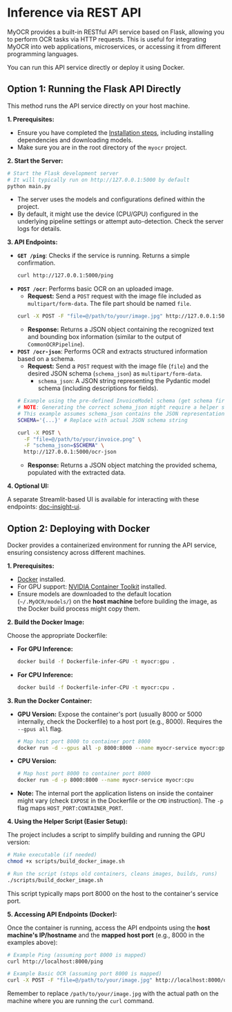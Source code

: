 # Inference via REST API

MyOCR provides a built-in RESTful API service based on Flask, allowing you to perform OCR tasks via HTTP requests. This is useful for integrating MyOCR into web applications, microservices, or accessing it from different programming languages.

You can run this API service directly or deploy it using Docker.

## Option 1: Running the Flask API Directly

This method runs the API service directly on your host machine.

**1. Prerequisites:**

*   Ensure you have completed the [Installation steps](../getting-started/installation.md), including installing dependencies and downloading models.
*   Make sure you are in the root directory of the `myocr` project.

**2. Start the Server:**

```bash
# Start the Flask development server
# It will typically run on http://127.0.0.1:5000 by default
python main.py 
```

*   The server uses the models and configurations defined within the project.
*   By default, it might use the device (CPU/GPU) configured in the underlying pipeline settings or attempt auto-detection. Check the server logs for details.

**3. API Endpoints:**

*   **`GET /ping`**: Checks if the service is running. Returns a simple confirmation.
    ```bash
    curl http://127.0.0.1:5000/ping
    ```
*   **`POST /ocr`**: Performs basic OCR on an uploaded image.
    *   **Request:** Send a `POST` request with the image file included as `multipart/form-data`. The file part should be named `file`.
    ```bash
    curl -X POST -F "file=@/path/to/your/image.jpg" http://127.0.0.1:5000/ocr 
    ```
    *   **Response:** Returns a JSON object containing the recognized text and bounding box information (similar to the output of `CommonOCRPipeline`).
*   **`POST /ocr-json`**: Performs OCR and extracts structured information based on a schema.
    *   **Request:** Send a `POST` request with the image file (`file`) and the desired JSON schema (`schema_json`) as `multipart/form-data`.
        *   `schema_json`: A JSON string representing the Pydantic model schema (including descriptions for fields).
    ```bash
    # Example using the pre-defined InvoiceModel schema (get schema first if needed)
    # NOTE: Generating the correct schema_json might require a helper script or knowing the exact format expected by the API.
    # This example assumes schema_json contains the JSON representation of InvoiceModel.schema()
    SCHEMA='{...}' # Replace with actual JSON schema string

    curl -X POST \
      -F "file=@/path/to/your/invoice.png" \
      -F "schema_json=$SCHEMA" \
      http://127.0.0.1:5000/ocr-json
    ```
    *   **Response:** Returns a JSON object matching the provided schema, populated with the extracted data.

**4. Optional UI:**

A separate Streamlit-based UI is available for interacting with these endpoints: [doc-insight-ui](https://github.com/robbyzhaox/doc-insight-ui).

## Option 2: Deploying with Docker

Docker provides a containerized environment for running the API service, ensuring consistency across different machines.

**1. Prerequisites:**

*   [Docker](https://docs.docker.com/get-docker/) installed.
*   For GPU support: [NVIDIA Container Toolkit](https://docs.nvidia.com/datacenter/cloud-native/container-toolkit/latest/install-guide.html) installed.
*   Ensure models are downloaded to the default location (`~/.MyOCR/models/`) on the **host machine** before building the image, as the Docker build process might copy them.

**2. Build the Docker Image:**

Choose the appropriate Dockerfile:

*   **For GPU Inference:**
    ```bash
    docker build -f Dockerfile-infer-GPU -t myocr:gpu .
    ```
*   **For CPU Inference:**
    ```bash
    docker build -f Dockerfile-infer-CPU -t myocr:cpu .
    ```

**3. Run the Docker Container:**

*   **GPU Version:** Expose the container's port (usually 8000 or 5000 internally, check the Dockerfile) to a host port (e.g., 8000). Requires the `--gpus all` flag.
    ```bash
    # Map host port 8000 to container port 8000
    docker run -d --gpus all -p 8000:8000 --name myocr-service myocr:gpu
    ```
*   **CPU Version:**
    ```bash
    # Map host port 8000 to container port 8000
    docker run -d -p 8000:8000 --name myocr-service myocr:cpu
    ```
*   **Note:** The internal port the application listens on inside the container might vary (check `EXPOSE` in the Dockerfile or the `CMD` instruction). The `-p` flag maps `HOST_PORT:CONTAINER_PORT`.

**4. Using the Helper Script (Easier Setup):**

The project includes a script to simplify building and running the GPU version:

```bash
# Make executable (if needed)
chmod +x scripts/build_docker_image.sh

# Run the script (stops old containers, cleans images, builds, runs)
./scripts/build_docker_image.sh
```
This script typically maps port 8000 on the host to the container's service port.

**5. Accessing API Endpoints (Docker):**

Once the container is running, access the API endpoints using the **host machine's IP/hostname** and the **mapped host port** (e.g., 8000 in the examples above):

```bash
# Example Ping (assuming port 8000 is mapped)
curl http://localhost:8000/ping 

# Example Basic OCR (assuming port 8000 is mapped)
curl -X POST -F "file=@/path/to/your/image.jpg" http://localhost:8000/ocr
```

Remember to replace `/path/to/your/image.jpg` with the actual path on the machine where you are running the `curl` command.